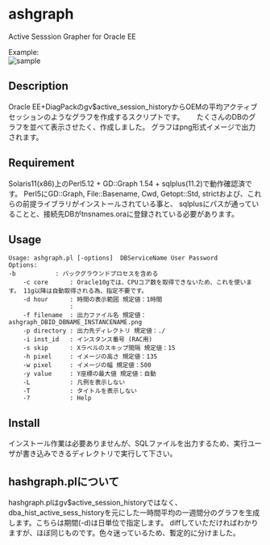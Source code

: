 # ashgraph
Active Sesssion Grapher for Oracle EE  

Example:  
![sample](https://github.com/HideZima/ashgraph/blob/master/ashgraph_1234567890_TESTDB_TESTDB1.png)
## Description
Oracle EE+DiagPackのgv$active_session_historyからOEMの平均アクティブセッションのようなグラフを作成するスクリプトです。　　
たくさんのDBのグラフを並べて表示させたく、作成しました。
グラフはpng形式イメージで出力されます。

## Requirement
Solaris11(x86)上のPerl5.12 + GD::Graph 1.54 + sqlplus(11.2)で動作確認済です。
Perl5にGD::Graph, File::Basename, Cwd, Getopt::Std, strictおよび、これらの前提ライブラリがインストールされている事と、
sqlplusにパスが通っていることと、接続先DBがtnsnames.oraに登録されている必要があります。

## Usage
    Usage: ashgraph.pl [-options]  DBServiceName User Password
    Options:
	-b           : バックグラウンドプロセスを含める
    	-c core      : Oracle10gでは、CPUコア数を取得できないため、これを使います。 11g以降は自動取得される為、指定不要です。
    	-d hour      : 時間の表示範囲 規定値：1時間 
                     : 
    	-f filename  : 出力ファイル名 規定値：ashgraph_DBID_DBNAME_INSTANCENAME.png
    	-p directory : 出力先ディレクトリ 規定値：./
    	-i inst_id   : インスタンス番号 (RAC用) 
    	-s skip      : Xラベルのスキップ間隔 規定値：15
    	-h pixel     : イメージの高さ 規定値：135
    	-w pixel     : イメージの幅 規定値：500
    	-y value     : Y座標の最大値 規定値：自動 
    	-L           : 凡例を表示しない
    	-T           : タイトルを表示しない
    	-?           : Help
        
## Install
インストール作業は必要ありませんが、SQLファイルを出力するため、実行ユーザが書き込みできるディレクトリで実行して下さい。

## hashgraph.plについて
hashgraph.plはgv$active_session_historyではなく、dba_hist_active_sess_historyを元にした一時間平均の一週間分のグラフを生成します。こちらは期間(-d)は日単位で指定します。
diffしていただければわかりますが、ほぼ同じものです。色々迷っているため、暫定的に分けました。
